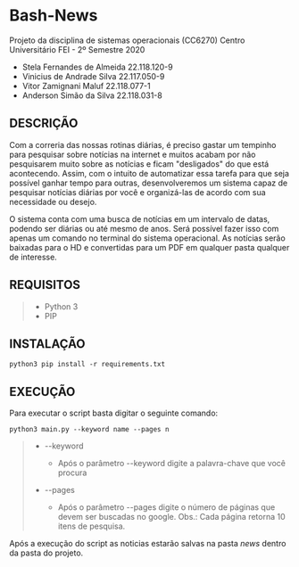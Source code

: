 # Bash-News

 Projeto da disciplina de sistemas operacionais (CC6270)
 Centro Universitário FEI - 2º Semestre 2020
- Stela Fernandes de Almeida	22.118.120-9
- Vinicius de Andrade Silva	22.117.050-9
- Vitor Zamignani Maluf	22.118.077-1
- Anderson Simão da Silva	22.118.031-8

## DESCRIÇÃO

Com a correria das nossas rotinas diárias, é preciso gastar um tempinho para pesquisar sobre notícias na internet e muitos acabam por não pesquisarem muito sobre as notícias e ficam "desligados" do que está acontecendo. Assim, com o intuito de automatizar essa tarefa para que seja possível ganhar tempo para outras, desenvolveremos um sistema capaz de pesquisar notícias diárias por você e organizá-las de acordo com sua necessidade ou desejo. 

O sistema conta com uma busca de notícias em um intervalo de datas, podendo ser diárias ou até mesmo de anos. Será possível fazer isso com apenas um comando no terminal do sistema operacional. As notícias serão baixadas para o HD e convertidas para um PDF em qualquer pasta qualquer de interesse.

## REQUISITOS

>* Python 3
>* PIP

## INSTALAÇÃO


```
python3 pip install -r requirements.txt
```

## EXECUÇÃO

Para executar o script basta digitar o seguinte comando:

```
python3 main.py --keyword name --pages n
```
> * --keyword
>    * Após o parâmetro --keyword digite a palavra-chave que você procura
>
> * --pages
>    * Após o parâmetro --pages digite o número de páginas que devem ser buscadas no google. Obs.: Cada página retorna 10 itens de pesquisa.

Após a execução do script as noticias estarão salvas na pasta *news* dentro da pasta do projeto.